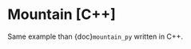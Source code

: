# Mountain [C++]

Same example than {doc}`mountain_py` written in C++.

```{literalinclude} mountain.cpp
```
